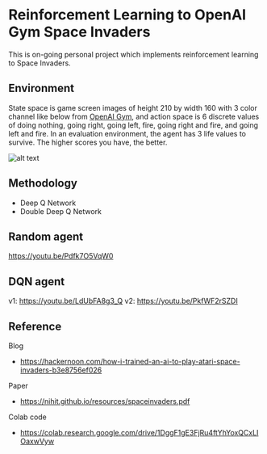 # Reinforcement Learning to OpenAI Gym Space Invaders

This is on-going personal project which implements reinforcement learning to Space Invaders.

## Environment
State space is game screen images of height 210 by width 160 with 3 color channel like below from [OpenAI Gym](https://gym.openai.com/envs/SpaceInvaders-v0/), and action space is 6 discrete values of doing nothing, going right, going left, fire, going right and fire, and going left and fire. In an evaluation environment, the agent has 3 life values to survive. The higher scores you have, the better.

![alt text][screen]

## Methodology
* Deep Q Network
* Double Deep Q Network

## Random agent

https://youtu.be/Pdfk7O5VqW0

## DQN agent

v1: https://youtu.be/LdUbFA8g3_Q
v2: https://youtu.be/PkfWF2rSZDI

## Reference
Blog
* https://hackernoon.com/how-i-trained-an-ai-to-play-atari-space-invaders-b3e8756ef026

Paper
* https://nihit.github.io/resources/spaceinvaders.pdf

Colab code
* https://colab.research.google.com/drive/1DggF1gE3FjRu4ftYhYoxQCxLIOaxwVyw

[screen]: https://github.com/yukikitayama/space_invaders_reinforcement_learning/blob/master/images/space_invader_image.jpg
